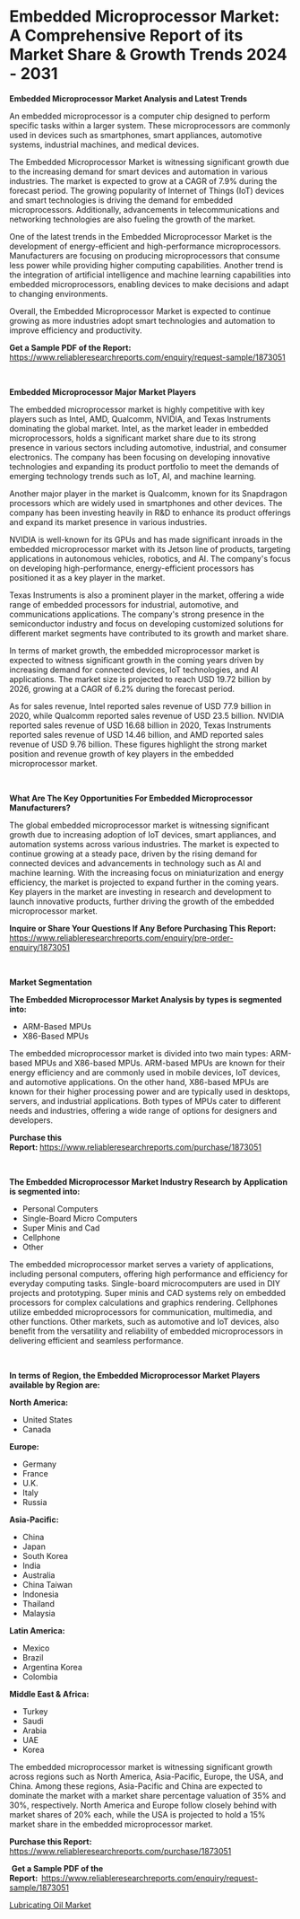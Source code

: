 <p><h1>Embedded Microprocessor Market: A Comprehensive Report of its Market Share & Growth Trends 2024 - 2031</h1></p><p><strong>Embedded Microprocessor Market Analysis and Latest Trends</strong></p>
<p><p>An embedded microprocessor is a computer chip designed to perform specific tasks within a larger system. These microprocessors are commonly used in devices such as smartphones, smart appliances, automotive systems, industrial machines, and medical devices.</p><p>The Embedded Microprocessor Market is witnessing significant growth due to the increasing demand for smart devices and automation in various industries. The market is expected to grow at a CAGR of 7.9% during the forecast period. The growing popularity of Internet of Things (IoT) devices and smart technologies is driving the demand for embedded microprocessors. Additionally, advancements in telecommunications and networking technologies are also fueling the growth of the market.</p><p>One of the latest trends in the Embedded Microprocessor Market is the development of energy-efficient and high-performance microprocessors. Manufacturers are focusing on producing microprocessors that consume less power while providing higher computing capabilities. Another trend is the integration of artificial intelligence and machine learning capabilities into embedded microprocessors, enabling devices to make decisions and adapt to changing environments.</p><p>Overall, the Embedded Microprocessor Market is expected to continue growing as more industries adopt smart technologies and automation to improve efficiency and productivity.</p></p>
<p><strong>Get a Sample PDF of the Report:&nbsp;</strong> <a href="https://www.reliableresearchreports.com/enquiry/request-sample/1873051">https://www.reliableresearchreports.com/enquiry/request-sample/1873051</a></p>
<p>&nbsp;</p>
<p><strong>Embedded Microprocessor Major Market Players</strong></p>
<p><p>The embedded microprocessor market is highly competitive with key players such as Intel, AMD, Qualcomm, NVIDIA, and Texas Instruments dominating the global market. Intel, as the market leader in embedded microprocessors, holds a significant market share due to its strong presence in various sectors including automotive, industrial, and consumer electronics. The company has been focusing on developing innovative technologies and expanding its product portfolio to meet the demands of emerging technology trends such as IoT, AI, and machine learning.</p><p>Another major player in the market is Qualcomm, known for its Snapdragon processors which are widely used in smartphones and other devices. The company has been investing heavily in R&D to enhance its product offerings and expand its market presence in various industries.</p><p>NVIDIA is well-known for its GPUs and has made significant inroads in the embedded microprocessor market with its Jetson line of products, targeting applications in autonomous vehicles, robotics, and AI. The company's focus on developing high-performance, energy-efficient processors has positioned it as a key player in the market.</p><p>Texas Instruments is also a prominent player in the market, offering a wide range of embedded processors for industrial, automotive, and communications applications. The company's strong presence in the semiconductor industry and focus on developing customized solutions for different market segments have contributed to its growth and market share.</p><p>In terms of market growth, the embedded microprocessor market is expected to witness significant growth in the coming years driven by increasing demand for connected devices, IoT technologies, and AI applications. The market size is projected to reach USD 19.72 billion by 2026, growing at a CAGR of 6.2% during the forecast period.</p><p>As for sales revenue, Intel reported sales revenue of USD 77.9 billion in 2020, while Qualcomm reported sales revenue of USD 23.5 billion. NVIDIA reported sales revenue of USD 16.68 billion in 2020, Texas Instruments reported sales revenue of USD 14.46 billion, and AMD reported sales revenue of USD 9.76 billion. These figures highlight the strong market position and revenue growth of key players in the embedded microprocessor market.</p></p>
<p>&nbsp;</p>
<p><strong>What Are The Key Opportunities For Embedded Microprocessor Manufacturers?</strong></p>
<p><p>The global embedded microprocessor market is witnessing significant growth due to increasing adoption of IoT devices, smart appliances, and automation systems across various industries. The market is expected to continue growing at a steady pace, driven by the rising demand for connected devices and advancements in technology such as AI and machine learning. With the increasing focus on miniaturization and energy efficiency, the market is projected to expand further in the coming years. Key players in the market are investing in research and development to launch innovative products, further driving the growth of the embedded microprocessor market.</p></p>
<p><strong>Inquire or Share Your Questions If Any Before Purchasing This Report:</strong> <a href="https://www.reliableresearchreports.com/enquiry/pre-order-enquiry/1873051">https://www.reliableresearchreports.com/enquiry/pre-order-enquiry/1873051</a></p>
<p>&nbsp;</p>
<p><strong>Market Segmentation</strong></p>
<p><strong>The Embedded Microprocessor Market Analysis by types is segmented into:</strong></p>
<p><ul><li>ARM-Based MPUs</li><li>X86-Based MPUs</li></ul></p>
<p><p>The embedded microprocessor market is divided into two main types: ARM-based MPUs and X86-based MPUs. ARM-based MPUs are known for their energy efficiency and are commonly used in mobile devices, IoT devices, and automotive applications. On the other hand, X86-based MPUs are known for their higher processing power and are typically used in desktops, servers, and industrial applications. Both types of MPUs cater to different needs and industries, offering a wide range of options for designers and developers.</p></p>
<p><strong>Purchase this Report:&nbsp;</strong><a href="https://www.reliableresearchreports.com/purchase/1873051">https://www.reliableresearchreports.com/purchase/1873051</a></p>
<p>&nbsp;</p>
<p><strong>The Embedded Microprocessor Market Industry Research by Application is segmented into:</strong></p>
<p><ul><li>Personal Computers</li><li>Single-Board Micro Computers</li><li>Super Minis and Cad</li><li>Cellphone</li><li>Other</li></ul></p>
<p><p>The embedded microprocessor market serves a variety of applications, including personal computers, offering high performance and efficiency for everyday computing tasks. Single-board microcomputers are used in DIY projects and prototyping. Super minis and CAD systems rely on embedded processors for complex calculations and graphics rendering. Cellphones utilize embedded microprocessors for communication, multimedia, and other functions. Other markets, such as automotive and IoT devices, also benefit from the versatility and reliability of embedded microprocessors in delivering efficient and seamless performance.</p></p>
<p>&nbsp;</p>
<p><strong>In terms of Region, the Embedded Microprocessor Market Players available by Region are:</strong></p>
<p>
    <p> <strong> North America: </strong>
        <ul>
            <li>United States</li>
            <li>Canada</li>
        </ul>
        </p> 
    <p> <strong> Europe: </strong>
        <ul>
            <li>Germany</li>
            <li>France</li>
            <li>U.K.</li>
            <li>Italy</li>
            <li>Russia</li>
        </ul>
        </p> 
    <p> <strong> Asia-Pacific: </strong>
        <ul>
            <li>China</li>
            <li>Japan</li>
            <li>South Korea</li>
            <li>India</li>
            <li>Australia</li>
            <li>China Taiwan</li>
            <li>Indonesia</li>
            <li>Thailand</li>
            <li>Malaysia</li>
        </ul>
        </p> 
    <p> <strong> Latin America: </strong>
        <ul>
            <li>Mexico</li>
            <li>Brazil</li>
            <li>Argentina Korea</li>
            <li>Colombia</li>
        </ul>
        </p> 
    <p> <strong> Middle East & Africa: </strong>
        <ul>
            <li>Turkey</li>
            <li>Saudi</li>
            <li>Arabia</li>
            <li>UAE</li>
            <li>Korea</li>
        </ul>
    </p>
    </p>
<p><p>The embedded microprocessor market is witnessing significant growth across regions such as North America, Asia-Pacific, Europe, the USA, and China. Among these regions, Asia-Pacific and China are expected to dominate the market with a market share percentage valuation of 35% and 30%, respectively. North America and Europe follow closely behind with market shares of 20% each, while the USA is projected to hold a 15% market share in the embedded microprocessor market.</p></p>
<p><strong>Purchase this Report: </strong><a href="https://www.reliableresearchreports.com/purchase/1873051">https://www.reliableresearchreports.com/purchase/1873051</a></p>
<p>&nbsp;<strong>Get a Sample PDF of the Report:&nbsp;&nbsp;</strong><a href="https://www.reliableresearchreports.com/enquiry/request-sample/1873051">https://www.reliableresearchreports.com/enquiry/request-sample/1873051</a></p>
<p><strong></strong></p>
<p><p><a href="https://forested-sushi-9b0.notion.site/Lubricating-Oil-Market-Size-2024-2031-Global-Industrial-Analysis-Key-Geographical-Regions-Market-7d67869374a54a53b234e021887d66f4">Lubricating Oil Market</a></p></p>